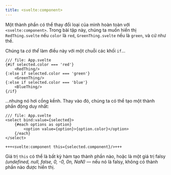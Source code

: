 ```yaml
---
title: <svelte:component>
---
```


Một thành phần có thể thay đổi loại của mình hoàn toàn với `<svelte:component>`. Trong bài tập này, chúng ta muốn hiển thị `RedThing.svelte` nếu `color` là `red`, `GreenThing.svelte` nếu là `green`, và cứ như thế.

Chúng ta _có thể_ làm điều này với một chuỗi các khối `if`...

```svelte
/// file: App.svelte
{#if selected.color === 'red'}
	<RedThing/>
{:else if selected.color === 'green'}
	<GreenThing/>
{:else if selected.color === 'blue'}
	<BlueThing/>
{/if}
```

...nhưng nó hơi cồng kềnh. Thay vào đó, chúng ta có thể tạo một thành phần động duy nhất:

```svelte
/// file: App.svelte
<select bind:value={selected}>
	{#each options as option}
		<option value={option}>{option.color}</option>
	{/each}
</select>

+++<svelte:component this={selected.component}/>+++
```

Giá trị `this` có thể là bất kỳ hàm tạo thành phần nào, hoặc là một giá trị falsy _(undefined, null, false, 0, -0, 0n, NaN)_ — nếu nó là falsy, không có thành phần nào được hiển thị.

